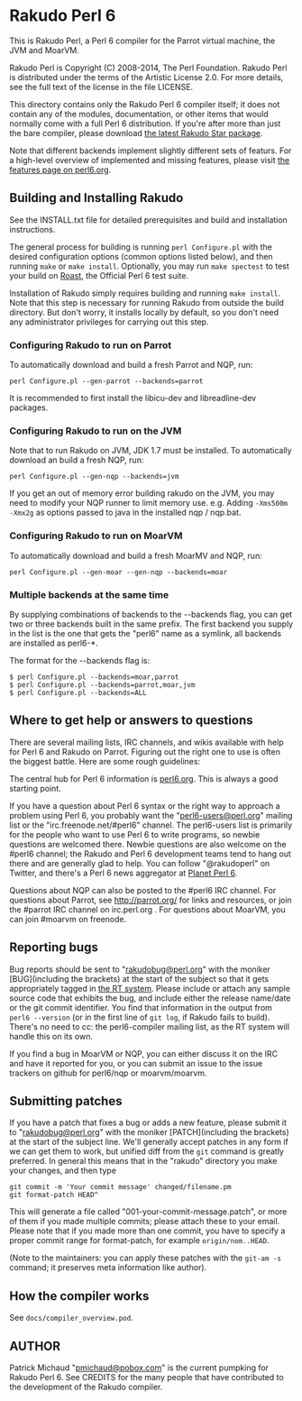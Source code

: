 # Rakudo Perl 6

This is Rakudo Perl, a Perl 6 compiler for the Parrot virtual machine,
the JVM and MoarVM.

Rakudo Perl is Copyright (C) 2008-2014, The Perl Foundation. Rakudo Perl
is distributed under the terms of the Artistic License 2.0. For more
details, see the full text of the license in the file LICENSE.

This directory contains only the Rakudo Perl 6 compiler itself; it 
does not contain any of the modules, documentation, or other items
that would normally come with a full Perl 6 distribution.  If you're
after more than just the bare compiler, please download [the latest
Rakudo Star package](http://rakudo.org/downloads/star).

Note that different backends implement slightly different sets of
featurs. For a high-level overview of implemented and missing features,
please visit [the features page on perl6.org](http://perl6.org/compilers/features).

## Building and Installing Rakudo

See the INSTALL.txt file for detailed prerequisites and build and
installation instructions.

The general process for building is running `perl Configure.pl` with
the desired configuration options (common options listed below), and
then running `make` or `make install`. Optionally, you may run
`make spectest` to test your build on [Roast](http://github.com/perl6/roast),
the Official Perl 6 test suite.

Installation of Rakudo simply requires building and running `make install`.
Note that this step is necessary for running Rakudo from outside the build
directory. But don't worry, it installs locally by default, so you don't need
any administrator privileges for carrying out this step.

### Configuring Rakudo to run on Parrot

To automatically download and build a fresh Parrot and NQP, run:

    perl Configure.pl --gen-parrot --backends=parrot

It is recommended to first install the libicu-dev and libreadline-dev packages.

### Configuring Rakudo to run on the JVM

Note that to run Rakudo on JVM, JDK 1.7 must be installed. To automatically
download an build a fresh NQP, run:

    perl Configure.pl --gen-nqp --backends=jvm

If you get an out of memory error building rakudo on the JVM, you may
need to modify your NQP runner to limit memory use. e.g. Adding
`-Xms500m -Xmx2g` as options passed to java in the installed nqp / nqp.bat.

### Configuring Rakudo to run on MoarVM

To automatically download and build a fresh MoarMV and NQP, run:

    perl Configure.pl --gen-moar --gen-nqp --backends=moar

### Multiple backends at the same time

By supplying combinations of backends to the --backends flag, you
can get two or three backends built in the same prefix. The first
backend you supply in the list is the one that gets the "perl6" name
as a symlink, all backends are installed as perl6-\*.

The format for the --backends flag is:

    $ perl Configure.pl --backends=moar,parrot
    $ perl Configure.pl --backends=parrot,moar,jvm
    $ perl Configure.pl --backends=ALL

## Where to get help or answers to questions

There are several mailing lists, IRC channels, and wikis available with
help for Perl 6 and Rakudo on Parrot. Figuring out the right one to use
is often the biggest battle. Here are some rough guidelines:

The central hub for Perl 6 information is [perl6.org](http://perl6.org/).
This is always a good starting point.

If you have a question about Perl 6 syntax or the right way to approach
a problem using Perl 6, you probably want the "perl6-users@perl.org"
mailing list or the "irc.freenode.net/#perl6" channel.  The perl6-users
list is primarily for the people who want to use Perl 6 to write
programs, so newbie questions are welcomed there.  Newbie questions
are also welcome on the #perl6 channel; the Rakudo and Perl 6
development teams tend to hang out there and are generally glad
to help.  You can follow "@rakudoperl" on Twitter, and there's
a Perl 6 news aggregator at [Planet Perl 6](http://planeteria.org/perl6/).

Questions about NQP can also be posted to the #perl6 IRC channel.
For questions about Parrot, see <http://parrot.org/> for links and
resources, or join the #parrot IRC channel on irc.perl.org .
For questions about MoarVM, you can join #moarvm on freenode.

## Reporting bugs

Bug reports should be sent to "rakudobug@perl.org" with the moniker
[BUG]\(including the brackets) at the start of the subject so that it
gets appropriately tagged in [the RT system](https://rt.perl.org/rt3/).
Please include or attach any sample source code that exhibits the bug,
and include either the release name/date or the git commit identifier.
You find that information in the output from `perl6 --version` (or in
the first line of `git log`, if Rakudo fails to build). There's no need
to cc: the perl6-compiler mailing list, as the RT system will handle
this on its own.

If you find a bug in MoarVM or NQP, you can either discuss it on the IRC
and have it reported for you, or you can submit an issue to the issue
trackers on github for perl6/nqp or moarvm/moarvm.

## Submitting patches

If you have a patch that fixes a bug or adds a new feature, please
submit it to "rakudobug@perl.org" with the moniker [PATCH]\(including
the brackets) at the start of the subject line. We'll generally accept
patches in any form if we can get them to work, but unified diff from
the `git` command is greatly preferred. In general this means that in
the "rakudo" directory you make your changes, and then type

    git commit -m 'Your commit message' changed/filename.pm
    git format-patch HEAD^

This will generate a file called "001-your-commit-message.patch", or
more of them if you made multiple commits; please attach these to your
email. Please note that if you made more than one commit, you have to
specify a proper commit range for format-patch,
for example `origin/nom..HEAD`.

(Note to the maintainers: you can apply these patches with the 
`git-am -s` command; it preserves meta information like author).

## How the compiler works

See `docs/compiler_overview.pod`.

## AUTHOR

Patrick Michaud "pmichaud@pobox.com" is the current pumpking for
Rakudo Perl 6.  See CREDITS for the many people that have contributed
to the development of the Rakudo compiler.
